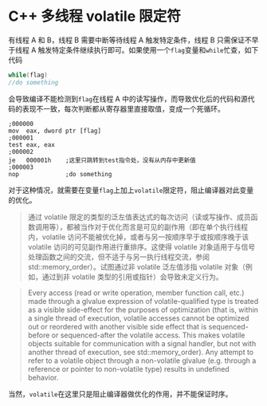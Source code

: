 <!---
createDate = 2020-07-27
tags = ["C++"]
--->

# C++ 多线程 volatile 限定符

有线程 A 和 B，线程 B 需要中断等待线程 A 触发特定条件，线程 B 只需保证不早于线程 A 触发特定条件继续执行即可。如果使用一个`flag`变量和`while`忙查，如下代码

```c
while(flag)
//do something
```

会导致编译不能检测到`flag`在线程 A 中的读写操作，而导致优化后的代码和源代码的表现不一致，每次判断都从寄存器里直接取值，变成一个死循环。

```x86asm
;000000 
mov  eax, dword ptr [flag]
;000001
test eax, eax 
;000002
je   000001h    ;这里只跳转到test指令处，没有从内存中更新值 
;000003
nop             ;do something
```

对于这种情况，就需要在变量`flag`上加上`volatile`限定符，阻止编译器对此变量的优化。

> 通过 volatile 限定的类型的泛左值表达式的每次访问（读或写操作、成员函数调用等），都被当作对于优化而言是可见的副作用（即在单个执行线程内，volatile 访问不能被优化掉，或者与另一按顺序早于或按顺序晚于该 volatile 访问的可见副作用进行重排序。这使得 volatile 对象适用于与信号处理函数之间的交流，但不适于与另一执行线程交流，参阅 std::memory_order）。试图通过非 volatile 泛左值涉指 volatile 对象（例如，通过到非 volatile 类型的引用或指针）会导致未定义行为。

> Every access (read or write operation, member function call, etc.) made through a glvalue expression of volatile-qualified type is treated as a visible side-effect for the purposes of optimization (that is, within a single thread of execution, volatile accesses cannot be optimized out or reordered with another visible side effect that is sequenced-before or sequenced-after the volatile access. This makes volatile objects suitable for communication with a signal handler, but not with another thread of execution, see std::memory_order). Any attempt to refer to a volatile object through a non-volatile glvalue (e.g. through a reference or pointer to non-volatile type) results in undefined behavior.

当然，`volatile`在这里只是阻止编译器做优化的作用，并不能保证时序。